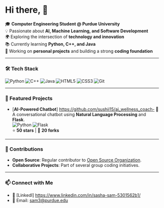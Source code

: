 # Hi there,  👋

🎓 **Computer Engineering Student @ Purdue University**  
💡 Passionate about **AI, Machine Learning, and Software Development**  
🌍 Exploring the intersection of **technology and innovation**  
📚 Currently learning **Python, C++, and Java**  
🔭 Working on **personal projects** and building a strong **coding foundation**

---

### 🛠️ Tech Stack
![Python](https://img.shields.io/badge/-Python-3776AB?style=flat-square&logo=python&logoColor=white)
![C++](https://img.shields.io/badge/-C++-00599C?style=flat-square&logo=c%2B%2B&logoColor=white)
![Java](https://img.shields.io/badge/-Java-007396?style=flat-square&logo=java&logoColor=white)
![HTML5](https://img.shields.io/badge/-HTML5-E34F26?style=flat-square&logo=html5&logoColor=white)
![CSS3](https://img.shields.io/badge/-CSS3-1572B6?style=flat-square&logo=css3&logoColor=white)
![Git](https://img.shields.io/badge/-Git-F05032?style=flat-square&logo=git&logoColor=white)

---

### 🚀 Featured Projects

- [**AI-Powered Chatbot**]  https://github.com/sushii15/ai_wellness_coach- 
  🤖 A conversational chatbot using **Natural Language Processing** and **Flask**.  
  ![Python](https://img.shields.io/badge/-Python-3776AB?style=flat-square&logo=python&logoColor=white) ![Flask](https://img.shields.io/badge/-Flask-000000?style=flat-square&logo=flask&logoColor=white)  
  ⭐ **50 stars** | 🔄 **20 forks**


---

### 🌟 Contributions
- **Open Source**: Regular contributor to [Open Source Organization](https://github.com/org).  
- **Collaborative Projects**: Part of several group coding initiatives.

---

### 📫 Connect with Me
- 💼 [LinkedI] https://www.linkedin.com/in/sasha-sam-5301562b1/
- 📧 Email: sam3@purdue.edu
